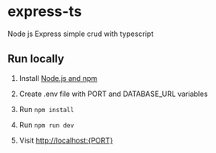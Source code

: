 # express-ts
Node js Express simple crud with typescript

## Run locally

1. Install [Node.js and npm](https://nodejs.org/)

1. Create .env file with PORT and DATABASE_URL variables
2. Run `npm install`
3. Run `npm run dev`
4. Visit [http://localhost:{PORT}](http://localhost:{PORT})
